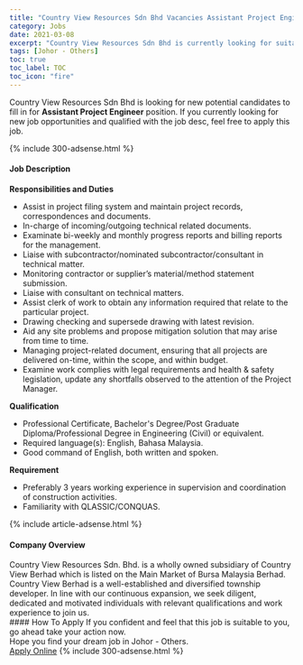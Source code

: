 ```yaml
---
title: "Country View Resources Sdn Bhd Vacancies Assistant Project Engineer" 
category: Jobs 
date: 2021-03-08 
excerpt: "Country View Resources Sdn Bhd is currently looking for suitable person to fill in the Assistant Project Engineer which based in Johor - Others" 
tags: [Johor - Others] 
toc: true 
toc_label: TOC 
toc_icon: "fire" 
--- 
```


<p>Country View Resources Sdn Bhd is looking for new potential candidates to fill in for <b>Assistant Project Engineer</b> position. If you currently looking for new job opportunities and qualified with the job desc, feel free to apply this job.
</p>{% include 300-adsense.html %} 
<div><div><h4>Job Description</h4></div><div><div><span><div><p><strong>Responsibilities and Duties</strong></p><ul><li>Assist in project filing system and maintain project records, correspondences and documents.</li><li>In-charge of incoming/outgoing technical related documents.</li><li>Examinate bi-weekly and monthly progress reports and billing reports for the management.</li><li>Liaise with subcontractor/nominated subcontractor/consultant in technical matter.</li><li>Monitoring contractor or supplier&#8217;s material/method statement submission.</li><li>Liaise with consultant on technical matters.</li><li>Assist clerk of work to obtain any information required that relate to the particular project.</li><li>Drawing checking and supersede drawing with latest revision.</li><li>Aid any site problems and propose mitigation solution that may arise from time to time.</li><li>Managing project-related document, ensuring that all projects are delivered on-time, within the scope, and within budget.</li><li>Examine work complies with legal requirements and health &amp; safety legislation, update any shortfalls observed to the attention of the Project Manager.</li></ul><p><strong>Qualification</strong></p><ul><li>Professional Certificate, Bachelor's Degree/Post Graduate Diploma/Professional Degree in Engineering (Civil) or equivalent.</li><li>Required language(s):&#160;English, Bahasa Malaysia.</li><li>Good command of English, both written and spoken.</li></ul><p><strong>Requirement</strong></p><ul><li>Preferably 3 years working experience in supervision and coordination of construction activities.</li><li>Familiarity with QLASSIC/CONQUAS.</li></ul></div></span></div></div></div> 
{% include article-adsense.html %} 
<div><div><h4>Company Overview</h4></div><div><div><span><div><div>Country View Resources Sdn. Bhd. is a wholly owned subsidiary of Country View Berhad which is listed on the Main Market of Bursa Malaysia&#160;Berhad.&#160; Country View Berhad is&#160;a well-established and diversified township developer. In line with our continuous expansion, we seek diligent, dedicated and motivated individuals with relevant qualifications and work experience to join us.</div></div></span></div></div></div> 
#### How To Apply 
If you confident and feel that this job is suitable to you, go ahead take your action now. <br/> 
Hope you find your dream job in Johor - Others. <br/> 
<a href="https://www.jobstreet.com.my/en/job/assistant-project-engineer-4499656?jobId=jobstreet-my-job-4499656&" class="btn btn--info" target="_blank" rel="nofollow noopenner">Apply Online</a> 
{% include 300-adsense.html %} 